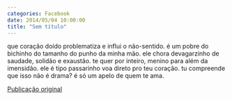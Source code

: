 ```yaml
---
categories: Facebook
date: 2014/05/04 10:00:00
title: "Sem título"
---
```


que coração doído
problematiza
e influi
o não-sentido.
é um pobre do bichinho
do tamanho do punho
da minha mão.
ele chora devagarzinho
de saudade, solidão
e exaustão.
te quer por inteiro, menino
para além da imensidão.
ele é tipo passarinho
voa direto pro teu coração.
tu compreende que isso não é drama?
é só um apelo de quem te ama.

[Publicação original](https://www.facebook.com/permalink.php?story_fbid=1419262428344121&id=1418031755133855)

